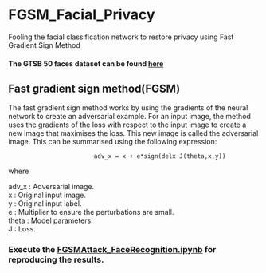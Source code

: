 # FGSM_Facial_Privacy
Fooling the facial classification network to restore privacy using Fast Gradient Sign Method  
#### The GTSB 50 faces dataset can be found <a href="http://www.anefian.com/research/face_reco.htm">here</a>  
## Fast gradient sign method(FGSM)  
The fast gradient sign method works by using the gradients of the neural network to create an adversarial example. For an input image, the method uses the gradients of the loss with respect to the input image to create a new image that maximises the loss. This new image is called the adversarial image. This can be summarised using the following expression:

                            adv_x = x + e*sign(delx J(theta,x,y))

where

adv_x : Adversarial image.  
x : Original input image.  
y : Original input label.  
e : Multiplier to ensure the perturbations are small.  
theta : Model parameters.  
J : Loss.  
### Execute the <a href="http://www.anefian.com/research/face_reco.htm">FGSMAttack_FaceRecognition.ipynb</a> for reproducing the results.  

